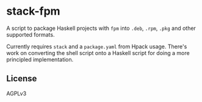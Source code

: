 # stack-fpm
A script to package Haskell projects with `fpm` into `.deb`, `.rpm`, `.pkg` and
other supported formats.

Currently requires `stack` and a `package.yaml` from Hpack usage. There's work
on converting the shell script onto a Haskell script for doing a more principled
implementation.

## License
AGPLv3
